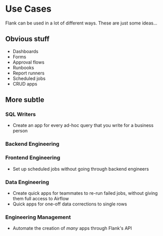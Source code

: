 # Use Cases

Flank can be used in a lot of different ways. These are just some ideas...

## Obvious stuff
- Dashboards
- Forms
- Approval flows
- Runbooks
- Report runners
- Scheduled jobs
- CRUD apps

## More subtle

### SQL Writers
- Create an app for every ad-hoc query that you write for a business person

### Backend Engineering

### Frontend Engineering
- Set up scheduled jobs without going through backend engineers

### Data Engineering
- Create quick apps for teammates to re-run failed jobs, without giving them full access to Airflow
- Quick apps for one-off data corrections to single rows

### Engineering Management
- Automate the creation of *many* apps through Flank's API